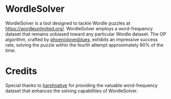 # WordleSolver
WordleSolver is a tool designed to tackle Wordle puzzles at https://wordleunlimited.org/. WordleSolver employs a word-frequency dataset that remains unbiased toward any particular Wordle dataset. The OP algorithm, crafted by <a href=https://github.com/phoenixlovesblues>phoenixlovesblues</a>, exhibits an impressive success rate, solving the puzzle within the fourth attempt approximately 90% of the time.

# Credits
Special thanks to <a href=https://github.com/harshnative/words-dataset>harshnative</a> for providing the valuable word-frequency dataset that enhances the solving capabilities of WordleSolver.


